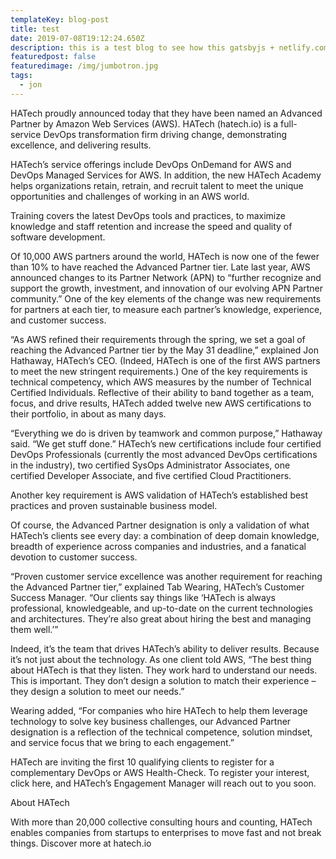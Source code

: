 ```yaml
---
templateKey: blog-post
title: test
date: 2019-07-08T19:12:24.650Z
description: this is a test blog to see how this gatsbyjs + netlify.com works
featuredpost: false
featuredimage: /img/jumbotron.jpg
tags:
  - jon
---
```

HATech proudly announced today that they have been named an Advanced Partner by Amazon Web Services (AWS). HATech (hatech.io) is a full-service DevOps transformation firm driving change, demonstrating excellence, and delivering results.



HATech’s service offerings include DevOps OnDemand for AWS and DevOps Managed Services for AWS. In addition, the new HATech Academy helps organizations retain, retrain, and recruit talent to meet the unique opportunities and challenges of working in an AWS world.



Training covers the latest DevOps tools and practices, to maximize knowledge and staff retention and increase the speed and quality of software development.



Of 10,000 AWS partners around the world, HATech is now one of the fewer than 10% to have reached the Advanced Partner tier. Late last year, AWS announced changes to its Partner Network (APN) to “further recognize and support the growth, investment, and innovation of our evolving APN Partner community.” One of the key elements of the change was new requirements for partners at each tier, to measure each partner’s knowledge, experience, and customer success.



“As AWS refined their requirements through the spring, we set a goal of reaching the Advanced Partner tier by the May 31 deadline,” explained Jon Hathaway, HATech’s CEO. (Indeed, HATech is one of the first AWS partners to meet the new stringent requirements.) One of the key requirements is technical competency, which AWS measures by the number of Technical Certified Individuals. Reflective of their ability to band together as a team, focus, and drive results, HATech added twelve new AWS certifications to their portfolio, in about as many days.



“Everything we do is driven by teamwork and common purpose,” Hathaway said. “We get stuff done.” HATech’s new certifications include four certified DevOps Professionals (currently the most advanced DevOps certifications in the industry), two certified SysOps Administrator Associates, one certified Developer Associate, and five certified Cloud Practitioners.



Another key requirement is AWS validation of HATech’s established best practices and proven sustainable business model.



Of course, the Advanced Partner designation is only a validation of what HATech’s clients see every day: a combination of deep domain knowledge, breadth of experience across companies and industries, and a fanatical devotion to customer success.



“Proven customer service excellence was another requirement for reaching the Advanced Partner tier,” explained Tab Wearing, HATech’s Customer Success Manager. “Our clients say things like ‘HATech is always professional, knowledgeable, and up-to-date on the current technologies and architectures. They’re also great about hiring the best and managing them well.’”



Indeed, it’s the team that drives HATech’s ability to deliver results. Because it’s not just about the technology. As one client told AWS, “The best thing about HATech is that they listen. They work hard to understand our needs. This is important. They don’t design a solution to match their experience – they design a solution to meet our needs.”



Wearing added, “For companies who hire HATech to help them leverage technology to solve key business challenges, our Advanced Partner designation is a reflection of the technical competence, solution mindset, and service focus that we bring to each engagement.”



HATech are inviting the first 10 qualifying clients to register for a complementary DevOps or AWS Health-Check.  To register your interest, click here, and HATech’s Engagement Manager will reach out to you soon.



About HATech



With more than 20,000 collective consulting hours and counting, HATech enables companies from startups to enterprises to move fast and not break things. Discover more at hatech.io
